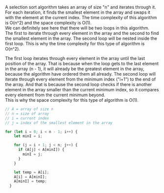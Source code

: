 A selection sort algorithm takes an array of size "n" and iterates through it. For each iteration, it finds the smallest element in the array and swaps it with the element at the current index. The time complexity of this algorithm is O(n^2) and the space complexity is O(1).  
We can definitely see here that there will be two loops in this algorithm.  
The first to iterate through every element in the array and the second to find the smallest element in the array. The second loop will be nested inside the first loop. This is why the time complexity for this type of algorithm is O(n^2).

The first loop iterates through every element in the array until the last position of the array. That is because when the loop gets to the last element in the array (n - 1), it will already be the greatest element in the array, because the algorithm have ordered them all already. The second loop will iterate through every element from the minimum index ("i+1") to the end of the array. And that is because the second loop checks if there is another element in the array smaller than the current minimum index, so it compares every element from the current minimum beyond.  
This is why the space complexity for this type of algorithm is O(1).

```js
// A = array of size n
// n = size of array
// i = current index
// j = index of the smallest element in the array

for (let i = 0; i < n - 1; i++) {
    let minI = i;

    for (j = i + 1; j < n; j++) {
      if (A[j] < A[minI]) {
        minI = j;
      }
    }

    let temp = A[i];
    A[i] = A[minI];
    A[minI] = temp;
  }
```